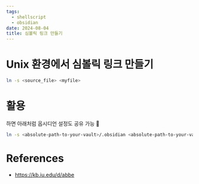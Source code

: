 ```yaml
---
tags:
  - shellscript
  - obsidian
date: 2024-08-04
title: 심볼릭 링크 만들기
---
```


# Unix 환경에서 심볼릭 링크 만들기

```sh
ln -s <source_file> <myfile>
```

# 활용

하면 아래처럼 옵시디언 설정도 공유 가능 🥱

```sh
ln -s <absolute-path-to-your-vault>/.obsidian <absolute-path-to-your-vault>/.obsidian
```

# References
- https://kb.iu.edu/d/abbe